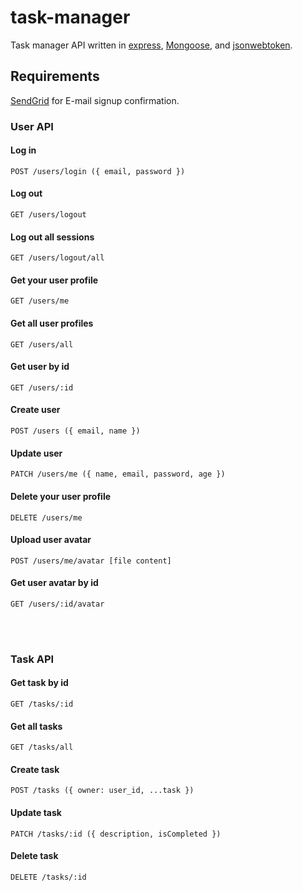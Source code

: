 # task-manager
Task manager API written in [express](https://github.com/expressjs/express), [Mongoose](https://github.com/Automattic/mongoose), and [jsonwebtoken](https://github.com/auth0/node-jsonwebtoken).

## Requirements
[SendGrid](https://www.sendgrid.com/) for E-mail signup confirmation.

### User API
#### Log in
```shell
POST /users/login ({ email, password }) 
```
#### Log out
```shell
GET /users/logout
```
#### Log out all sessions
```shell
GET /users/logout/all
```
#### Get your user profile
```shell
GET /users/me
```
#### Get all user profiles
```shell
GET /users/all
```
#### Get user by id
```shell
GET /users/:id
```
#### Create user
```shell
POST /users ({ email, name }) 
```
#### Update user
```shell
PATCH /users/me ({ name, email, password, age })
```
#### Delete your user profile
```shell
DELETE /users/me
```
#### Upload user avatar
```shell
POST /users/me/avatar [file content]
```
#### Get user avatar by id
```shell
GET /users/:id/avatar
```
&nbsp;  
&nbsp;  
### Task API
#### Get task by id
```shell
GET /tasks/:id
```
#### Get all tasks
```shell
GET /tasks/all
```
#### Create task
```shell
POST /tasks ({ owner: user_id, ...task }) 
```
#### Update task
```shell
PATCH /tasks/:id ({ description, isCompleted })
```
#### Delete task
```shell
DELETE /tasks/:id
```
